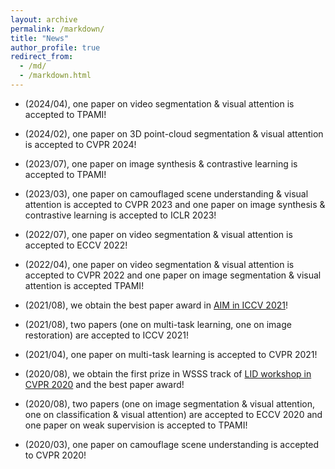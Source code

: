 ```yaml
---
layout: archive
permalink: /markdown/
title: "News"
author_profile: true
redirect_from: 
  - /md/
  - /markdown.html
---
```


* (2024/04), one paper on video segmentation & visual attention is accepted to TPAMI!

* (2024/02), one paper on 3D point-cloud segmentation & visual attention is accepted to CVPR 2024!

* (2023/07), one paper on image synthesis & contrastive learning is accepted to TPAMI!

* (2023/03), one paper on camouflaged scene understanding & visual attention is accepted to CVPR 2023 and one paper on image synthesis & contrastive learning is accepted to ICLR 2023!

* (2022/07), one paper on video segmentation & visual attention is accepted to ECCV 2022!

* (2022/04), one paper on video segmentation & visual attention is accepted to CVPR 2022 and one paper on image segmentation & visual attention is accepted TPAMI!

* (2021/08), we obtain the best paper award in <a href="https://data.vision.ee.ethz.ch/cvl/aim21/">AIM in ICCV 2021</a>!

* (2021/08), two papers (one on multi-task learning, one on image restoration) are accepted to ICCV 2021!

* (2021/04), one paper on multi-task learning is accepted to CVPR 2021!

* (2020/08), we obtain the first prize in WSSS track of <a href="https://lidchallenge.github.io/index.html#schedule">LID workshop in CVPR 2020</a> and the best paper award!

* (2020/08), two papers (one on image segmentation & visual attention, one on classification & visual attention) are accepted to ECCV 2020 and one paper on weak supervision is accepted to TPAMI!

* (2020/03), one paper on camouflage scene understanding is accepted to CVPR 2020!
